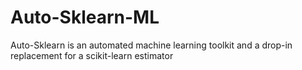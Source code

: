 # Auto-Sklearn-ML
Auto-Sklearn is an automated machine learning toolkit and a drop-in replacement for a scikit-learn estimator

